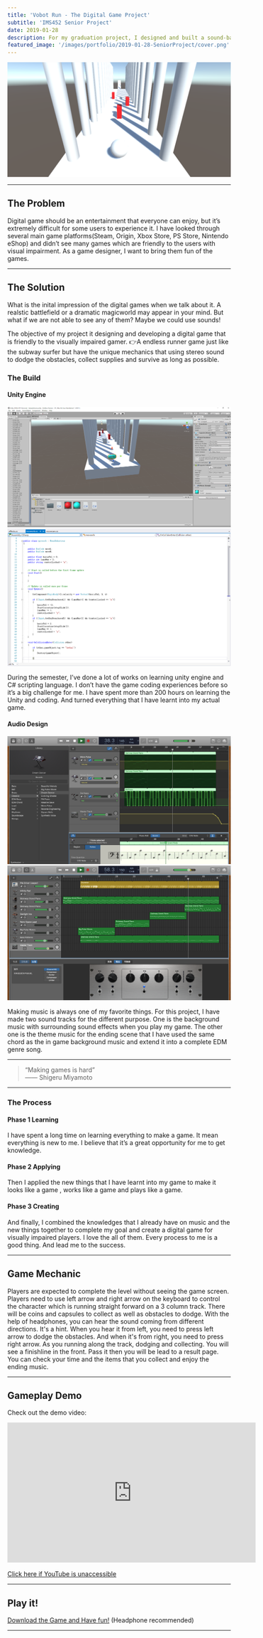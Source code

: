 ```yaml
---
title: 'Vobot Run - The Digital Game Project'
subtitle: 'IMS452 Senior Project'
date: 2019-01-28
description: For my graduation project, I designed and built a sound-based digital game for visually imparied players. Playing game differently.
featured_image: '/images/portfolio/2019-01-28-SeniorProject/cover.png'
---
```


<div class="gallery" data-columns="1">
	<img src="/images/portfolio/2019-01-28-SeniorProject/gameplay.png">
</div>

---

## The Problem

Digital game should be an entertainment that everyone can enjoy, but it’s extremely difficult for some users to experience it. I have looked through several main game platforms(Steam, Origin, Xbox Store, PS Store, Nintendo eShop) and didn’t see many games which are friendly to the users with visual impairment. As a game designer, I want to bring them fun of the games.

---

## The Solution

What is the inital impression of the digital games when we talk about it. A realstic battlefield or a dramatic magicworld may appear in your mind. But what if we are not able to see any of them? Maybe we could use sounds!

The objective of my project it designing and developing a digital game that is friendly to the visually impaired gamer. 👉A endless runner game just like the subway surfer but have the unique mechanics that using stereo sound to dodge the obstacles, collect supplies and survive as long as possible.

### The Build

#### Unity Engine

<div class="gallery" data-columns="1">
	<img src="/images/portfolio/2019-01-28-SeniorProject/process2.png">
    <img src="/images/portfolio/2019-01-28-SeniorProject/process1.png">
</div>

During the semester, I’ve done a lot of works on learning unity engine and C# scripting language. I don’t have the game coding experiences before so it’s a big challenge for me. I have spent more than 200 hours on learning the Unity and coding. And turned everything that I have learnt into my actual game.

#### Audio Design

<div class="gallery" data-columns="1">
	<img src="/images/portfolio/2019-01-28-SeniorProject/audio1.png">
    <img src="/images/portfolio/2019-01-28-SeniorProject/audio2.png">
</div>

Making music is always one of my favorite things. For this project, I have made two sound tracks for the different purpose. One is the background music with surrounding sound effects when you play my game. The other one is the theme music for the ending scene that I have used the same chord as the in game background music and extend it into a complete EDM genre song.

---

<blockquote> “Making games is hard” <br>—— Shigeru Miyamoto</blockquote>

---

### The Process

#### Phase 1 Learning

I have spent a long time on learning everything to make a game. It mean everything is new to me. I believe that it’s a great opportunity for me to get knowledge.

#### Phase 2 Applying

Then I applied the new things that I have learnt into my game to make it looks like a game , works like a game and plays like a game.

#### Phase 3 Creating

And finally, I combined the knowledges that I already have on music and the new things together to complete my goal and create a digital game for visually impaired players. I love the all of them. Every process to me is a good thing. And lead me to the success.

---

## Game Mechanic

Players are expected to complete the level without seeing the game screen. Players need to use left arrow and right arrow on the keyboard to control the character which is running straight forward on a 3 column track. There will be coins and capsules to collect as well as obstacles to dodge. With the help of headphones, you can hear the sound coming from different directions. It's a hint. When you hear it from left, you need to press left arrow to dodge the obstacles. And when it's from right, you need to press right arrow. As you running along the track, dodging and collecting. You will see a finishline in the front. Pass it then you will be lead to a result page. You can check your time and the items that you collect and enjoy the ending music.

---

## Gameplay Demo

Check out the demo video:

<iframe width="560" height="315" src="https://www.youtube.com/embed/jRicDNm9T44" frameborder="0" allow="accelerometer; encrypted-media; gyroscope; picture-in-picture" allowfullscreen></iframe>

<a href="http://puo51diay.bkt.clouddn.com/Demo%20Day%20Final.mp4">Click here if YouTube is unaccessible</a>

---

## Play it!

<a href="http://puo51diay.bkt.clouddn.com/Vobot%20Run.zip">Download the Game and Have fun!</a>
 (Headphone recommended)

---